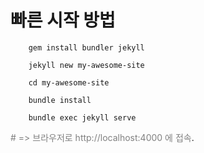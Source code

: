 # 빠른 시작 방법


```
    gem install bundler jekyll

    jekyll new my-awesome-site

    cd my-awesome-site

    bundle install
    
    bundle exec jekyll serve
```

<span style="color:gray;"># => 브라우저로 http://localhost:4000 에 접속</span>.

